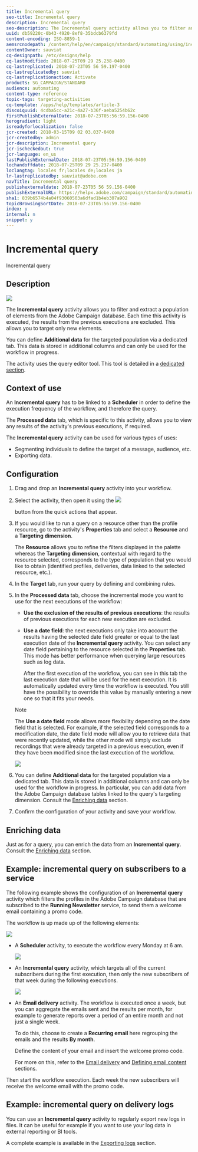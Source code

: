 ```yaml
---
title: Incremental query
seo-title: Incremental query
description: Incremental query
seo-description: The Incremental query activity allows you to filter and extract a population of elements from the Adobe Campaign database.
uuid: db59220c-0b43-4920-8ef8-35bdcb6379fd
content-encoding: ISO-8859-1
aemsrcnodepath: /content/help/en/campaign/standard/automating/using/incremental-query
contentOwner: sauviat
cq-designpath: /etc/designs/help
cq-lastmodified: 2018-07-25T09 29 25.238-0400
cq-lastreplicated: 2018-07-23T05 56 59.197-0400
cq-lastreplicatedby: sauviat
cq-lastreplicationaction: Activate
products: SG_CAMPAIGN/STANDARD
audience: automating
content-type: reference
topic-tags: targeting-activities
cq-template: /apps/help/templates/article-3
discoiquuid: 4cdba5cc-a21c-4a27-b36f-aeba5254b62c
firstPublishExternalDate: 2018-07-23T05:56:59.156-0400
herogradient: light
isreadyforlocalization: false
jcr-created: 2018-03-15T09 02 03.037-0400
jcr-createdby: admin
jcr-description: Incremental query
jcr-ischeckedout: true
jcr-language: en_us
lastPublishExternalDate: 2018-07-23T05:56:59.156-0400
lochandoffdate: 2018-07-25T09 29 25.237-0400
loclangtag: locales fr;locales de;locales ja
lr-lastreplicatedby: sauviat@adobe.com
navTitle: Incremental query
publishexternaldate: 2018-07-23T05 56 59.156-0400
publishExternalURL: https://helpx.adobe.com/campaign/standard/automating/using/incremental-query.html
sha1: 839b6574b4a04f93060503a6dfad1b4eb307a902
topicBrowsingSortDate: 2018-07-23T05:56:59.156-0400
index: y
internal: n
snippet: y
---
```


# Incremental query

Incremental query

## Description

![](assets/incremental.png)

The **Incremental query** activity allows you to filter and extract a population of elements from the Adobe Campaign database. Each time this activity is executed, the results from the previous executions are excluded. This allows you to target only new elements.

You can define **Additional data** for the targeted population via a dedicated tab. This data is stored in additional columns and can only be used for the workflow in progress.

The activity uses the query editor tool. This tool is detailed in a [dedicated section](../../automating/using/editing-queries.md#about-query-editor).

## Context of use

An **Incremental query** has to be linked to a **Scheduler** in order to define the execution frequency of the workflow, and therefore the query.

The **Processed data** tab, which is specific to this activity, allows you to view any results of the activity's previous executions, if required.

The **Incremental query** activity can be used for various types of uses:

* Segmenting individuals to define the target of a message, audience, etc.
* Exporting data.

## Configuration

1. Drag and drop an **Incremental query** activity into your workflow.
1. Select the activity, then open it using the  ![](assets/edit_darkgrey-24px.png)

   button from the quick actions that appear.
1. If you would like to run a query on a resource other than the profile resource, go to the activity's **Properties** tab and select a **Resource** and a **Targeting dimension**.

   The **Resource** allows you to refine the filters displayed in the palette whereas the **Targeting dimension**, contextual with regard to the resource selected, corresponds to the type of population that you would like to obtain (identified profiles, deliveries, data linked to the selected resource, etc.).

1. In the **Target** tab, run your query by defining and combining rules.
1. In the **Processed data** tab, choose the incremental mode you want to use for the next executions of the workflow:

    * **Use the exclusion of the results of previous executions**: the results of previous executions for each new execution are excluded.
    * **Use a date field**: the next executions only take into account the results having the selected date field greater or equal to the last execution date of the **Incremental query** activity. You can select any date field pertaining to the resource selected in the **Properties** tab. This mode has better performance when querying large resources such as log data.

      After the first execution of the workflow, you can see in this tab the last execution date that will be used for the next execution. It is automatically updated every time the workflow is executed. You still have the possibility to override this value by manually entering a new one so that it fits your needs.

   >[!NOTE]
   >
   >The **Use a date field** mode allows more flexibility depending on the date field that is selected. For example, if the selected field corresponds to a modification date, the date field mode will allow you to retrieve data that were recently updated, while the other mode will simply exclude recordings that were already targeted in a previous execution, even if they have been modified since the last execution of the workflow.

   ![](assets/incremental_query_usedatefield.png)

1. You can define **Additional data** for the targeted population via a dedicated tab. This data is stored in additional columns and can only be used for the workflow in progress. In particular, you can add data from the Adobe Campaign database tables linked to the query's targeting dimension. Consult the [Enriching data](../../automating/using/query.md#enriching-data) section.
1. Confirm the configuration of your activity and save your workflow.

## Enriching data

Just as for a query, you can enrich the data from an **Incremental query**. Consult the [Enriching data](../../automating/using/query.md#enriching-data) section.

## Example: incremental query on subscribers to a service

The following example shows the configuration of an **Incremental query** activity which filters the profiles in the Adobe Campaign database that are subscribed to the **Running Newsletter** service, to send them a welcome email containing a promo code.

The workflow is up made up of the following elements:

![](assets/incremental_query_example1.png)

* A **Scheduler** activity, to execute the workflow every Monday at 6 am.

  ![](assets/incremental_query_example2.png)

* An **Incremental query** activity, which targets all of the current subscribers during the first execution, then only the new subscribers of that week during the following executions.

  ![](assets/incremental_query_example3.png)

* An **Email delivery** activity. The workflow is executed once a week, but you can aggregate the emails sent and the results per month, for example to generate reports over a period of an entire month and not just a single week.

  To do this, choose to create a **Recurring email** here regrouping the emails and the results **By month**.

  Define the content of your email and insert the welcome promo code.

  For more on this, refer to the [Email delivery](../../automating/using/email-delivery.md) and [Defining email content](../../designing/using/about-email-content-design.md#using-the-email-content-editor) sections.

Then start the workflow execution. Each week the new subscribers will receive the welcome email with the promo code.

## Example: incremental query on delivery logs

You can use an **Incremental query** activity to regularly export new logs in files. It can be useful for example if you want to use your log data in external reporting or BI tools.

A complete example is available in the [Exporting logs](../../automating/using/exporting-logs.md) section.
